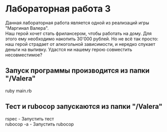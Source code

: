 # Лабораторная работа 3

Данная лабораторная работа является одной из реализаций игры "Маргинал Валера".
<br>Наш герой хочет стать фрилансером, чтобы работать на дому. Для этого ему необходимо накопить 30'000 рублей. Но не всё так просто: наш герой страдает от алкогольной зависимости, и нередко спукает деньги на выпивку. Удастся ни нашему герою совместить несовместимое?

## Запуск программы производится из папки "/Valera"

ruby main.rb

## Тест и rubocop запускаются из папки "/Valera"

rspec - Запустить тест
<br>rubocop -a - Запустить rubocop
